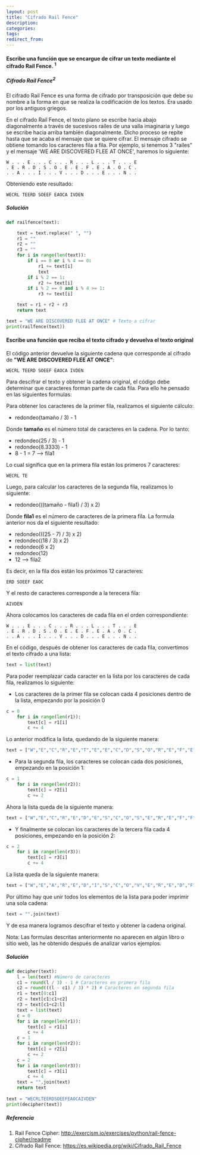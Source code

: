 ```yaml
---
layout: post
title: "Cifrado Rail Fence"
description:
categories:
tags:
redirect_from:
---
```


#### Escribe una función que se encargue de cifrar un texto mediante el cifrado Rail Fence. <sup>1</sup>

##### Cifrado Rail Fence<sup>2</sup>
El cifrado Rail Fence es una forma de cifrado por transposición que debe su nombre a la forma en que se realiza la codificación de los textos. Era usado por los antiguos griegos.

En el cifrado Rail Fence, el texto plano se escribe hacia abajo diagonalmente a través de sucesivos raíles de una valla imaginaria y luego se escribe hacia arriba también diagonalmente. Dicho proceso se repite hasta que se acaba el mensaje que se quiere cifrar. El mensaje cifrado se obtiene tomando los caracteres fila a fila. Por ejemplo, si tenemos 3 "raíles" y el mensaje 'WE ARE DISCOVERED FLEE AT ONCE', haremos lo siguiente:

```
W . . . E . . . C . . . R . . . L . . . T . . . E
. E . R . D . S . O . E . E . F . E . A . O . C .
. . A . . . I . . . V . . . D . . . E . . . N . .
```

Obteniendo este resultado:

```
WECRL TEERD SOEEF EAOCA IVDEN
```

##### Solución

```python
def railfence(text):

    text = text.replace(" ", "")
    r1 = ""
    r2 = ""
    r3 = ""
    for i in range(len(text)):
        if i == 0 or i % 4 == 0:
            r1 += text[i]
            text
        if i % 2 == 1:
            r2 += text[i]
        if i % 2 == 0 and i % 4 >= 1:
            r3 += text[i]

    text = r1 + r2 + r3
    return text

text = "WE ARE DISCOVERED FLEE AT ONCE" # Texto a cifrar
print(railfence(text))
```

#### Escribe una función que reciba el texto cifrado y devuelva el texto original

El código anterior devuelve la siguiente cadena que corresponde al cifrado de <b>"WE ARE DISCOVERED FLEE AT ONCE"</b>:

```
WECRL TEERD SOEEF EAOCA IVDEN
```

Para descifrar el texto y obtener la cadena original, el código debe determinar que caracteres forman parte de cada fila. Para ello he pensado en las siguientes formulas:

Para obtener los caracteres de la primer fila, realizamos el siguiente cálculo:

- redondeo(tamaño / 3) - 1

Donde <b>tamaño</b> es el número total de caracteres en la cadena. Por lo tanto:

- redondeo(25 / 3) - 1
- redondeo(8.3333) - 1
- 8 - 1 = 7 --> fila1

Lo cual significa que en la primera fila están los primeros 7 caracteres:

```
WECRL TE
```

Luego, para calcular los caracteres de la segunda fila, realizamos lo siguiente:

- redondeo(((tamaño - fila1) / 3) x 2)

Donde <b>fila1</b> es el número de caracteres de la primera fila. La formula anterior nos da el siguiente resultado:

- redondeo(((25 - 7) / 3) x 2)
- redondeo((18 / 3) x 2)
- redondeo(6 x 2)
- redondeo(12)
- 12 --> fila2

Es decir, en la fila dos están los próximos 12 caracteres:

```
ERD SOEEF EAOC
```

Y el resto de caracteres corresponde a la terecera fila:

```
AIVDEN
```

Ahora colocamos los caracteres de cada fila en el orden correspondiente:

```
W . . . E . . . C . . . R . . . L . . . T . . . E
. E . R . D . S . O . E . E . F . E . A . O . C .
. . A . . . I . . . V . . . D . . . E . . . N . .
```

En el código, después de obtener los caracteres de cada fila, convertimos el texto cifrado a una lista:

```python
text = list(text)
```

Para poder reemplazar cada caracter en la lista por los caracteres de cada fila, realizamos lo siguiente:

- Los caracteres de la primer fila se colocan cada 4 posiciones dentro de la lista, empezando por la posición 0

```python
c = 0
    for i in range(len(r1)):
        text[c] = r1[i]
        c += 4
```

Lo anterior modifica la lista, quedando de la siguiente manera:

```python
text = ["W","E","C","R","E","T","E","E","C","D","S","O","R","E","F","E","L","O","C","A","T","V","D","E","E"]
```

- Para la segunda fila, los caracteres se colocan cada dos posiciones, empezando en la posición 1:

```python
c = 1
    for i in range(len(r2)):
        text[c] = r2[i]
        c += 2
```

Ahora la lista queda de la siguiente manera:

```python
text = ["W","E","C","R","E","D","E","S","C","O","S","E","R","E","F","F","L","E","C","A","T","O","D","C","E"]
```

- Y finalmente se colocan los caracteres de la tercera fila cada 4 posiciones, empezando en la posición 2:

```python
c = 2
    for i in range(len(r3)):
        text[c] = r3[i]
        c += 4
```

La lista queda de la siguiente manera:

```python
text = ["W","E","A","R","E","D","I","S","C","O","V","E","R","E","D","F","L","E","E","A","T","O","N","C","E"]
```

Por último hay que unir todos los elementos de la lista para poder imprimir una sola cadena:

```python
text = "".join(text)
```

Y de esa manera logramos descifrar el texto y obtener la cadena original.

Nota: Las formulas descritas anteriormente no aparecen en algún libro o sitio web, las he obtenido después de analizar varios ejemplos.

##### Solución

```python
def decipher(text):
    l = len(text) #Número de caracteres
    c1 = round(l / 3) - 1 # Caracteres en primera fila
    c2 = round(((l - c1) / 3) * 2) # Caracteres en segunda fila
    r1 = text[0:c1]
    r2 = text[c1:c1+c2]
    r3 = text[c1+c2:l]
    text = list(text)
    c = 0
    for i in range(len(r1)):
        text[c] = r1[i]
        c += 4
    c = 1
    for i in range(len(r2)):
        text[c] = r2[i]
        c += 2
    c = 2
    for i in range(len(r3)):
        text[c] = r3[i]
        c += 4
    text = "".join(text)
    return text
    
text = "WECRLTEERDSOEEFEAOCAIVDEN"
print(decipher(text))
```

##### Referencia
<ol>
  <li>Rail Fence Cipher: <a href="http://exercism.io/exercises/python/rail-fence-cipher/readme">http://exercism.io/exercises/python/rail-fence-cipher/readme</a></li>
  <li>Cifrado Rail Fence: <a href="https://es.wikipedia.org/wiki/Cifrado_Rail_Fence">https://es.wikipedia.org/wiki/Cifrado_Rail_Fence</a></li>
</ol>
